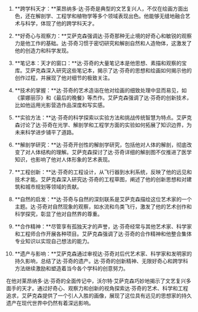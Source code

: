 1. **跨学科天才：**莱昂纳多·达·芬奇是典型的文艺复兴人，不仅在绘画方面出色，还在解剖学、工程学和植物学等多个领域表现出色。他能够无缝地融合艺术与科学，体现了他的跨学科天才。

2. **好奇心与观察力：**艾萨克森强调达·芬奇那种无止境的好奇心和敏锐的观察力是他工作的基础。达·芬奇习惯于密切研究和解剖自然和人造物体，这激发了他的创造力和科学发现。

3. **笔记本：天才的窗口：**达·芬奇的大量笔记本是他思想、素描和观察的宝库。艾萨克森深入研究这些笔记本，揭示了达·芬奇的思想和绘画如何揭示他的创作过程，并展现了他对细节的极致关注。

4. **技术的掌握：**达·芬奇的艺术造诣在他对绘画的细致处理中显而易见，如《蒙娜丽莎》和《最后的晚餐》等杰作。艾萨克森强调了达·芬奇的创新技术，比如他运用光影营造作品深度和写实感。

5. **实验方法：**达·芬奇的科学探索以实验方法和挑战传统智慧为特点。艾萨克森讨论了达·芬奇在光学、解剖学和工程学方面的实验如何拓展了知识边界，为未来科学进步铺平了道路。

6. **解剖学研究：**达·芬奇开创性的解剖学研究，包括他对人体的解剖，彻底改变了对人体结构的理解。艾萨克森探讨了达·芬奇详细的解剖图不仅推进了医学知识，也影响了他对人体形象的艺术表现。

7. **工程创新：**达·芬奇的工程设计，从飞行器到水利系统，反映了他的远见和技术才能。艾萨克森深入研究达·芬奇的工程草图，阐述了他的创新思想和对建筑和城市规划等领域的贡献。

8. **自然的启发：**达·芬奇与自然的深刻联系是艾萨克森描绘这位艺术家的一个主题。达·芬奇对自然现象的观察，如水流和鸟类飞行，激发了他的艺术创作和科学探究，彰显了他对自然界的尊重。

9. **合作精神：**尽管享有孤独天才的声誉，达·芬奇经常与其他艺术家、科学家和工程师合作开展各种项目。艾萨克森强调了达·芬奇的合作精神和他整合集体专业知识以实现自己想法的能力。

10. **遗产与影响：**艾萨克森通过审视达·芬奇对后代艺术家、科学家和发明家的持久影响，总结了达·芬奇的遗产。达·芬奇的创新精神、无限好奇心和跨学科方法继续激励和塑造着当今各个学科的创意努力。

在他对莱昂纳多·达·芬奇的全面传记中，沃尔特·艾萨克森巧妙地揭示了文艺复兴多面手的天才。通过好奇心、观察力和创新的视角探索达·芬奇的艺术、科学和工程追求，艾萨克森提供了一个引人入胜的画像，展现了这位具有远见的思想家的持久遗产在现代世界中仍然有着深远影响。